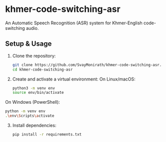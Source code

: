 ﻿# khmer-code-switching-asr
An Automatic Speech Recognition (ASR) system for Khmer-English code-switching audio.

## Setup & Usage

1. Clone the repository:
   ```bash
   git clone https://github.com/SvayMonirath/khmer-code-switching-asr.git
   cd khmer-code-switching-asr
   ```
2. Create and activate a virtual environment:
  On Linux/macOS:
   ```bash
   python3 -m venv env
   source env/bin/activate
   ```
  On Windows (PowerShell):
   ```bash
   python -m venv env
   .\env\Scripts\activate
   ```
3. Install dependencies:
   ```bash
   pip install -r requirements.txt
   ```

